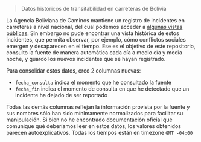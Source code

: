 > Datos históricos de transitabilidad en carreteras de Bolivia 

La Agencia Boliviana de Caminos mantiene un registro de incidentes en carreteras a nivel nacional, del cual podemos acceder a [algunas vistas públicas](http://transitabilidad.abc.gob.bo/mapa). Sin embargo no pude encontrar una vista histórica de estos incidentes, que permita observar, por ejemplo, cómo conflictos sociales emergen y desaparecen en el tiempo. Ese es el objetivo de este repositorio, consulto la fuente de manera automática cada día a medio día y media noche, y guardo los nuevos incidentes que se hayan registrado. 

Para consolidar estos datos, creo 2 columnas nuevas:
- `fecha_consulta` indica el momento que he consultado la fuente
- `fecha_fin` indica el momento de consulta en que he detectado que un incidente ha dejado de ser reportado

Todas las demás columnas reflejan la información provista por la fuente y sus nombres sólo han sido mínimamente normalizados para facilitar su manipulación. Si bien no he encontrado documentación oficial que comunique qué deberíamos leer en estos datos, los valores obtenidos parecen autoexplicativos. Todas los tiempos están en timezone `GMT -04:00`
